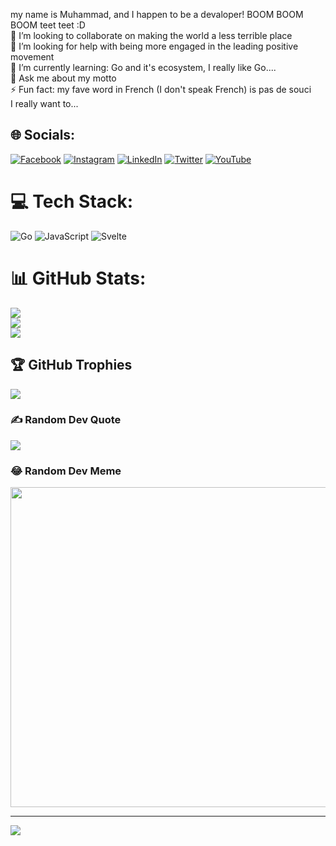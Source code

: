 my name is Muhammad, and I happen to be a devaloper! BOOM BOOM BOOM teet teet :D<br>👯 I’m looking to collaborate on making the world a less terrible place<br>🤝 I’m looking for help with being more engaged in the leading positive movement<br>🌱 I’m currently learning: Go and it's ecosystem, I really like Go....<br>💬 Ask me about my motto<br>⚡ Fun fact: my fave word in French (I don't speak French) is pas de souci<br>I really want to...


## 🌐 Socials:
[![Facebook](https://img.shields.io/badge/Facebook-%231877F2.svg?logo=Facebook&logoColor=white)](https://facebook.com/mdyssr) [![Instagram](https://img.shields.io/badge/Instagram-%23E4405F.svg?logo=Instagram&logoColor=white)](https://instagram.com/md_yssr) [![LinkedIn](https://img.shields.io/badge/LinkedIn-%230077B5.svg?logo=linkedin&logoColor=white)](https://linkedin.com/in/mdyssr) [![Twitter](https://img.shields.io/badge/Twitter-%231DA1F2.svg?logo=Twitter&logoColor=white)](https://twitter.com/mdyssr_) [![YouTube](https://img.shields.io/badge/YouTube-%23FF0000.svg?logo=YouTube&logoColor=white)](https://youtube.com/c/UC523LeY0izQ1ffaYsH7_2JA) 

# 💻 Tech Stack:
![Go](https://img.shields.io/badge/go-%2300ADD8.svg?style=for-the-badge&logo=go&logoColor=white) ![JavaScript](https://img.shields.io/badge/javascript-%23323330.svg?style=for-the-badge&logo=javascript&logoColor=%23F7DF1E) ![Svelte](https://img.shields.io/badge/svelte-%23f1413d.svg?style=for-the-badge&logo=svelte&logoColor=white)
# 📊 GitHub Stats:
![](https://github-readme-stats.vercel.app/api?username=mdyssr&theme=yeblu&hide_border=false&include_all_commits=true&count_private=true)<br/>
![](https://github-readme-streak-stats.herokuapp.com/?user=mdyssr&theme=yeblu&hide_border=false)<br/>
![](https://github-readme-stats.vercel.app/api/top-langs/?username=mdyssr&theme=yeblu&hide_border=false&include_all_commits=true&count_private=true&layout=compact)

## 🏆 GitHub Trophies
![](https://github-profile-trophy.vercel.app/?username=mdyssr&theme=tokyonight&no-frame=true&no-bg=false&margin-w=4)

### ✍️ Random Dev Quote
![](https://quotes-github-readme.vercel.app/api?type=horizontal&theme=tokyonight)

### 😂 Random Dev Meme
<img src="https://random-memer.herokuapp.com/" width="512px"/>

---
[![](https://visitcount.itsvg.in/api?id=mdyssr&icon=0&color=0)](https://visitcount.itsvg.in)
